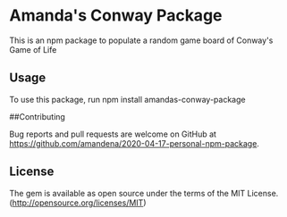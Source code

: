 # Amanda's Conway Package

This is an npm package to populate a random game board of Conway's Game of Life

## Usage

To use this package, run npm install amandas-conway-package

##Contributing

Bug reports and pull requests are welcome on GitHub at https://github.com/amandena/2020-04-17-personal-npm-package.

## License

The gem is available as open source under the terms of the MIT License. (http://opensource.org/licenses/MIT)